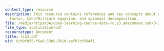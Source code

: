 ```yaml
---
content_type: resource
description: This resource contains references and key concepts about amplification
  factor, Cahn?Hilliard equation, and spinodal decomposition.
file: /media/https%3A/open-learning-course-data-rc.s3.amazonaws.com/3-21-kinetic-processes-in-materials-spring-2006/8cb9f056f6a853895b10eafb7c0564f1_ls23.pdf
file_type: application/pdf
resourcetype: Document
title: ls23.pdf
uid: 8cb9f056-f6a8-5389-5b10-eafb7c0564f1
---
```

